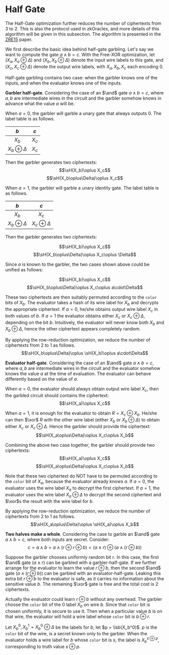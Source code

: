 # Half Gate
The Half-Gate optimization further reduces the number of ciphertexts from $3$ to $2$. This is also the protocol used in zkOracles, and more details of this algorithm will be given in this subsection. The algorithm is presented in the [ZRE15](https://eprint.iacr.org/2014/756.pdf) paper.

We first describe the basic idea behind half-gate garbling. Let's say we want to compute the gate $a\wedge b = c$. With the Free-XOR optimization, let $(X_a,X_a\oplus \Delta)$ and $(X_b,X_b\oplus\Delta)$ denote the input wire labels to this gate, and $(X_c,X_c\oplus \Delta)$ denote the output wire labels, with $X_a,X_b,X_c$ each encoding $0$.

Half-gate garbling contains two case: when the garbler knows one of the inputs, and when the evaluator knows one of the inputs.

**Garbler half-gate**. Considering the case of an $\and$ gate $a\wedge b = c$, where $a,b$ are intermediate wires in the circuit and the garbler somehow knows in advance what the value $a$ will be.

When $a = 0$, the garbler will garble a unary gate that always outputs $0$. The label table is as follows.

|$b$|$c$|
|:-:|:-:|
|$X_b$|$X_c$|
|$X_b\oplus \Delta$|$X_c$|

Then the garbler generates two ciphertexts:
$$\sH(X_b)\oplus X_c$$
$$\sH(X_b\oplus\Delta)\oplus X_c$$

When $a = 1$, the garbler will garble a unary identity gate. The label table is as follows.

|$b$|$c$|
|:-:|:-:|
|$X_b$|$X_c$|
|$X_b\oplus \Delta$|$X_c\oplus \Delta$|

Then the garbler generates two ciphertexts:

$$\sH(X_b)\oplus X_c$$
$$\sH(X_b\oplus\Delta)\oplus X_c\oplus \Delta$$

Since $a$ is known to the garbler, the two cases shown above could be unified as follows:

$$\sH(X_b)\oplus X_c$$
$$\sH(X_b\oplus\Delta)\oplus X_c\oplus a\cdot\Delta$$

These two ciphertexts are then suitably permuted according to the `color` bits of $X_b$. The evaluator takes a hash of its wire label for $X_b$ and decrypts the appropriate ciphertext. If $a = 0$, he/she obtains output wire label $X_c$ in both values of $b$. If $a = 1$ the evaluator obtains either $X_c$ or $X_c\oplus \Delta$, depending on the bit $b$. Intuitively, the evaluator will never know both $X_b$ and $X_b\oplus\Delta$, hence the other ciphertext appears completely random.

By applying the row-reduction optimization, we reduce the number of ciphertexts from $2$ to $1$ as follows.
 $$\sH(X_b\oplus\Delta)\oplus \sH(X_b)\oplus a\cdot\Delta$$

**Evaluator half-gate**. Considering the case of an $\and$ gate $a\wedge b = c$, where $a,b$ are intermediate wires in the circuit and the evaluator somehow knows the value $a$ at the time of evaluation. The evaluator can behave differently based on the value of $a$.

When $a = 0$, the evaluator should always obtain output wire label $X_c$, then the garbled circuit should contains the ciphertext:
$$\sH(X_a)\oplus X_c$$

When $a = 1$, it is enough for the evaluator to obtain $R= X_c\oplus X_b$. He/she can then $\xor$ $R$ with the other wire label (either $X_b$ or $X_b\oplus \Delta$) to obtain either $X_c$ or $X_c\oplus \Delta$. Hence the garbler should provide the ciphertext:
$$\sH(X_a\oplus\Delta)\oplus X_c\oplus X_b$$

Combining the above two case together, the garbler should provide two ciphertexts:
$$\sH(X_a)\oplus X_c$$
$$\sH(X_a\oplus\Delta)\oplus X_c\oplus X_b$$

Note that these two ciphertext do NOT have to be permuted according to the `color` bit of $X_a$, because the evaluator already knows $a$. If $a = 0$, the evaluator uses the wire label $X_a$ to decrypt the first ciphertext. If $a = 1$, the evaluator uses the wire label $X_a\oplus \Delta$ to decrypt the second ciphertext and $\xor$s the result with the wire label for $b$.

By applying the row-reduction optimization, we reduce the number of ciphertexts from $2$ to $1$ as follows.
$$\sH(X_a\oplus\Delta)\oplus \sH(X_a)\oplus X_b$$

**Two halves make a whole**. Considering the case to garble an $\and$ gate $a\wedge b = c$, where both inputs are secret. Consider:
$$c = a \wedge b = a\wedge (r\oplus r\oplus b) = (a\wedge r)\oplus (a\wedge(r\oplus b))$$

Suppose the garbler chooses uniformly random bit $r$. In this case, the first $\and$ gate $(a\wedge r)$ can be garbled with a garbler-half-gate. If we further arrange for the evaluator to learn the value $r\oplus b$, then the second $\and$ gate $(a\wedge(r\oplus b))$ can be garbled with an evaluator-half-gate. Leaking this extra bit $r\oplus b$ to the evaluator is safe, as it carries no information about the sensitive value $b$. The remaining $\xor$ gate is free and the total cost is $2$ ciphertexts.

Actually the evaluator could learn $r\oplus b$ without any overhead. The garbler choose the `color` bit of the 0 label $X_b$ on wire $b$. Since that `color` bit is chosen uniformly, it is secure to use it. Then when a particular value $b$ is on that wire, the evaluator will hold a wire label whose `color` bit is $b\oplus r$.

Let $X_b^0,X_b^1 = X_b^0\oplus \Delta$ be the labels for $b$, let $p = \lsb(X_b^0)$. $p$ is the `color` bit of the wire, is a secret known only to the garbler. When the evaluator holds a wire label for $b$ whose `color` bit is $s$, the label is $X_b^{s\oplus p}$, corresponding to truth value $s\oplus p$.

